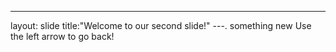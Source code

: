 ---
layout: slide
title:"Welcome to our second slide!"
---.
something new
Use the left arrow to go back!
